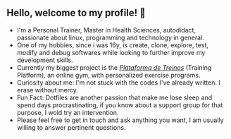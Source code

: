 
## Hello, welcome to my profile! 👋

- I'm a Personal Trainer, Master in Health Sciences, autodidact, passionate about linux, programming and technology in general.
- One of my hobbies, since i was 16y, is create, clone, explore, test, modify and debug softwares while looking to further improve my development skills. 
- Currently my biggest project is the <a href='https://www.plataformadetreinos.com.br'>*Plataforma de Treinos*</a> (Training Platform), an online gym, with personalized exercise programs. 
- Curiosity about me: I'm not stuck with the codes I've already written. I erase without mercy.
- Fun Fact: Dotfiles are another passion that make me lose sleep and spend days procrastinating, if you know about a support group for that purpose, I wold try an intervention. 
- Please feel free to get in touch and ask anything you want, I am usually willing to answer pertinent questions.
 
